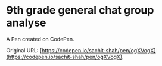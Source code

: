 # 9th grade general chat group analyse 

A Pen created on CodePen.

Original URL: [https://codepen.io/sachit-shah/pen/ogXVogX](https://codepen.io/sachit-shah/pen/ogXVogX).

